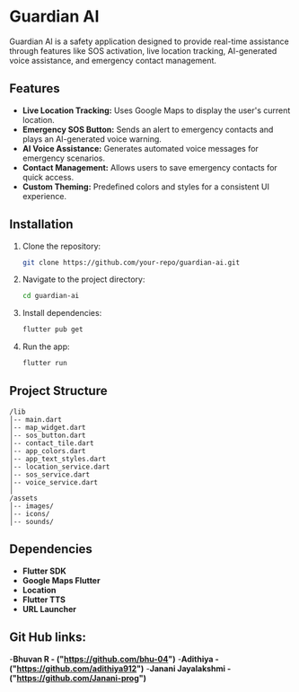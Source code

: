 # Guardian AI

Guardian AI is a safety application designed to provide real-time assistance through features like SOS activation, live location tracking, AI-generated voice assistance, and emergency contact management.

## Features

- **Live Location Tracking:** Uses Google Maps to display the user's current location.
- **Emergency SOS Button:** Sends an alert to emergency contacts and plays an AI-generated voice warning.
- **AI Voice Assistance:** Generates automated voice messages for emergency scenarios.
- **Contact Management:** Allows users to save emergency contacts for quick access.
- **Custom Theming:** Predefined colors and styles for a consistent UI experience.

## Installation

1. Clone the repository:
   ```bash
   git clone https://github.com/your-repo/guardian-ai.git
   ```
2. Navigate to the project directory:
   ```bash
   cd guardian-ai
   ```
3. Install dependencies:
   ```bash
   flutter pub get
   ```
4. Run the app:
   ```bash
   flutter run
   ```

## Project Structure

```
/lib
│-- main.dart
│-- map_widget.dart
│-- sos_button.dart
│-- contact_tile.dart
│-- app_colors.dart
│-- app_text_styles.dart
│-- location_service.dart
│-- sos_service.dart
│-- voice_service.dart
│
/assets
│-- images/
│-- icons/
│-- sounds/
```

## Dependencies

- **Flutter SDK**
- **Google Maps Flutter**
- **Location**
- **Flutter TTS**
- **URL Launcher**

## Git Hub links:

-**Bhuvan R - ("https://github.com/bhu-04")**
-**Adithiya - ("https://github.com/adithiya912")**
-**Janani Jayalakshmi - ("https://github.com/Janani-prog")**
